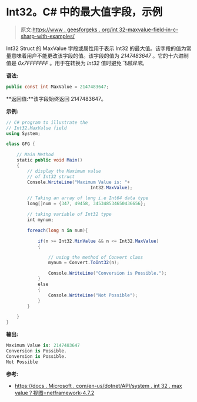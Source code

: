 # Int32。C# 中的最大值字段，示例

> 原文:[https://www . geesforgeks . org/int 32-maxvalue-field-in-c-sharp-with-examples/](https://www.geeksforgeeks.org/int32-maxvalue-field-in-c-sharp-with-examples/)

Int32 Struct 的 MaxValue 字段或属性用于表示 Int32 的最大值。该字段的值为常量意味着用户不能更改该字段的值。该字段的值为 *2147483647* 。它的十六进制值是 *0x7FFFFFFF* 。用于在转换为 *Int32* 值时避免*飞越异常*。

**语法:**

```cs
public const int MaxValue = 2147483647;
```

**返回值:**该字段始终返回 2147483647。

**示例:**

```cs
// C# program to illustrate the
// Int32.MaxValue field
using System;

class GFG {

    // Main Method
    static public void Main()
    {
        // display the Maximum value 
        // of Int32 struct
        Console.WriteLine("Maximum Value is: "+
                                Int32.MaxValue);

        // Taking an array of long i.e Int64 data type
        long[]num = {347, 49458, 345348534650436656};

        // taking variable of Int32 type
        int mynum;

        foreach(long n in num){

            if(n >= Int32.MinValue && n <= Int32.MaxValue)
            {

                // using the method of Convert class
                mynum = Convert.ToInt32(n);

                Console.WriteLine("Conversion is Possible.");
            }
            else
            {
                Console.WriteLine("Not Possible");
            }
        }

    }
}
```

**输出:**

```cs
Maximum Value is: 2147483647
Conversion is Possible.
Conversion is Possible.
Not Possible

```

**参考:**

*   [https://docs . Microsoft . com/en-us/dotnet/API/system . int 32 . max value？视图=netframework-4.7.2](https://docs.microsoft.com/en-us/dotnet/api/system.int32.maxvalue?view=netframework-4.7.2)